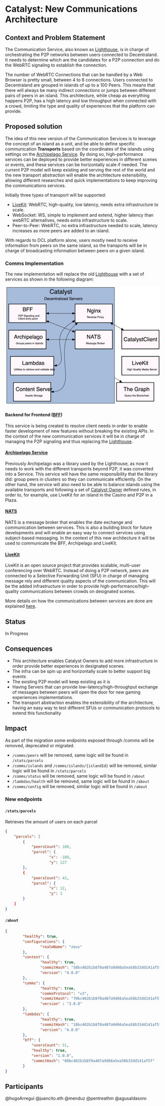 # Catalyst: New Communications Architecture

## Context and Problem Statement

The Communication Service, also known as [Lighthouse](https://github.com/decentraland/lighthouse), is in charge of orchestrating the P2P networks between users connected to Decentraland. It needs to determine which are the candidates for a P2P connection and do the WebRTC signaling to establish the connection. 

The number of WebRTC Connections that can be handled by a Web Browser is pretty small, between 4 to 6 connections. Users connected to Decentraland are grouped in islands of up to a 100 Peers. This means that there will always be many indirect connections or jumps between different pairs of peers in an island. This architecture, while cheap as everything happens P2P, has a high latency and low throughput when connected with a crowd, limiting the type and quality of experiences that the platform can provide. 

## Proposed solution

The idea of this new version of the Communication Services is to leverage the concept of an island as a unit, and be able to define specific communication **Transports** based on the coordinates of the islands using settings on the [Archipelago Service](https://github.com/decentraland/archipelago-service). By doing so, high-performance services can be deployed to provide better experiences in different scenes or events, and these services can be horizontally scale if needed. The current P2P model will keep existing and serving the rest of the world and the new transport abstraction will enable the architecture extensibility, allowing different researches and quick implementations to keep improving the communications services. 

Initially three types of transport will be supported:

- [LiveKit](https://livekit.io/): WebRTC, high-quality, low latency, needs extra infrastructure to scale.
- WebSocket: WS, simple to implement and extend, higher latency than webRTC alternatives, needs extra infrastructure to scale.
- Peer-to-Peer: WebRTC, no extra infrastructure needed to scale, latency increases as more peers are added to an island.

With regards to DCL platform alone, users mostly need to receive information from peers on the same island, so the transports will be in charge of broadcasting information between peers on a given island. 

### Comms Implementation 

The new implementation will replace the old [Lighthouse](https://github.com/decentraland/lighthouse) with a set of services as shown in the following diagram:

![comms](resources/ADR-70/new-comms.png)

#### Backend for Frontend ([BFF](https://github.com/decentraland/sdk/issues/180))
This service is being created to resolve client needs in order to enable faster development of new features without breaking the existing APIs. In the context of the new communication services it will be in charge of managing the P2P signaling and thus replacing the [Lighthouse](https://github.com/decentraland/lighthouse). 

#### [Archipelago Service](https://github.com/decentraland/archipelago-service)

Previously Archipelago was a library used by the Lighthouse, as now it needs to work with the different transports beyond P2P, it was converted into a Service. This service will have the same responsibility that the library did: group peers in clusters so they can communicate efficiently. On the other hand, the service will also need to be able to balance islands using the available transports and following a set of [Catalyst Owner](https://github.com/decentraland/catalyst-owner) defined rules, in order to, for example, use LiveKit for an island in the Casino and P2P in a Plaza.

#### [NATS](https://nats.io/)

NATS is a message broker that enables the date exchange and communication between services. This is also a building block for future developments and will enable an easy way to connect services using subject-based messaging. In the context of this new architecture it will be used to communicate the BFF, Archipelago and LiveKit. 

#### [LiveKit](https://livekit.io/)

LiveKit is an open source project that provides scalable, multi-user conferencing over WebRTC. Instead of doing a P2P network, peers are connected to a Selective Forwarding Unit (SFU) in charge of managing message rely and different quality aspects of the communication. This will be the added infrastructure in order to provide high-performance/high-quality communications between crowds on designated scenes. 

More details on how the communications between services are done are explained [here](https://github.com/decentraland/comms-v3/blob/main/docs/comms.md).

## Status

In Progress

## Consequences 

- This architecture enables Catalyst Owners to add more infrastructure in order provide better experiences in designated scenes. 
- The infra can be spin up and horizontally scale to better support big events 
- The existing P2P model will keep existing as it is 
- Having Servers that can provide low-latency/high-throughput exchange of messages between peers will open the door for new gaming experiences implementations.
- The transport abstraction enables the extensibility of the architecture, having an easy way to test different SFUs or communication protocols to extend this functionality   

## Impact

As part of the migration some endpoints exposed through /comms will be removed, deprecated or migrated.

- `/comms/peers` will be removed, same logic will be found in `/stats/parcels`
- `/comms/islands` and `/comms/islands/{islandId}` will be removed, similar logic will be found in `/stats/parcels`
- `/comms/status` will be removed, same logic will be found in `/about`
- `/lambdas/health` will be removed, same logic will be found in `/about`
- `/comms/config` will be removed, similar logic will be found in `/about`

### New endpoints

#### `/stats/parcels`

Retrieves the amount of users on each parcel

```json
{ 
	"parcels": [
		{
			"peersCount": 100,
			"parcel": {
					"x": -100,
					"y": 127
		},
		{
			"peersCount": 43,
			"parcel": {
					"x": 12,
					"y": 1
		}
	]
}
```

#### `/about`

```json
{
		"healthy": true,
		"configurations": {
				"realmName": "zeus"
		},
		"content": {
				"healthy": true,
				"commitHash": "58bc402b1b8f0a407a9d66a5ea58b33dd141af5f",
				"version": "4.8.0"
		},
		"comms": {
				"healthy": true,
				"commsProtocol": "v3",
				"commitHash": "70bc402b1b8f0a407a9d66a5ea58b33dd141af5f",
				"version" : "3.0.0"
		},
		"lambdas": {
				"healthy": true,
				"commitHash": "18bc402b1b8f0a407a9d66a5ea58b33dd141af5f",
				"version": "4.8.0"
		},
		"bff": {
			"usersCount": 51,
			"healthy": true,
			"version": "1.0.0",
			"commitHash": "80bc402b1b8f0a407a9d66a5ea58b33dd141af5f" 
		}
}
```

## Participants

@hugoArregui
@juancito.eth
@menduz
@pentreathm
@agusaldasoro

